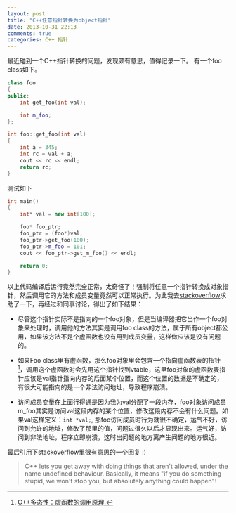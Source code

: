 ```yaml
---
layout: post
title: "C++任意指针转换为object指针"
date: 2013-10-31 22:13
comments: true
categories: C++ 指针
---
```


最近碰到一个C++指针转换的问题，发现颇有意思，值得记录一下。
有一个foo class如下。
``` cpp
class foo
{
public:
    int get_foo(int val);

    int m_foo;
};

int foo::get_foo(int val)
{
    int a = 345;
    int rc = val + a;
    cout << rc << endl;
    return rc;
}
```
测试如下
``` cpp
int main()
{
    int* val = new int[100];

    foo* foo_ptr;
    foo_ptr = (foo*)val;
    foo_ptr->get_foo(100);
    foo_ptr->m_foo = 101;
    cout << foo_ptr->get_m_foo() << endl;

    return 0;
}
```
以上代码编译后运行竟然完全正常，太奇怪了！强制将任意一个指针转换成对象指针，然后调用它的方法和成员变量竟然可以正常执行。为此我去[stackoverflow](http://stackoverflow.com/questions/19688638/convert-an-int-pointer-to-any-object-pointer-then-call-its-methods-it-works)求助了一下，再经过和同事讨论，得出了如下结果：
    
* 尽管这个指针实际不是指向的一个foo对象，但是当编译器把它当作一个foo对象来处理时，调用他的方法其实是调用foo class的方法，属于所有object都公用，如果该方法不是个虚函数也没有用到成员变量，这样做应该是没有问题的。

* 如果Foo class里有虚函数，那么foo对象里会包含一个指向虚函数表的指针[^1]，调用这个虚函数时会先用这个指针找到vtable，这里foo对象的虚函数表指针应该是val指针指向内存的后面某个位置，而这个位置的数据是不确定的，有很大可能指向的是一个非法访问地址，导致程序崩溃。

* 访问成员变量在上面行得通是因为我为val分配了一段内存，foo对象访问成员m_foo其实是访问val这段内存的某个位置，修改这段内存不会有什么问题。如果val这样定义：`int *val;`, 那foo访问成员时行为就很不确定，运气不好，访问到允许的地址，修改了那里的值，问题过很久以后才显现出来。运气好，访问到非法地址，程序立即崩溃，这时出问题的地方离产生问题的地方很近。

最后引用下stackoverflow里很有意思的一个回复 :)

> C++ lets you get away with doing things that aren't allowed, under the name undefined behaviour. Basically, it means "if you do something stupid, we won't stop you, but absolutely anything could happen"! 

[^1]: [C++多态性：虚函数的调用原理.](http://www.cppblog.com/ElliottZC/archive/2007/07/20/28416.html)   
